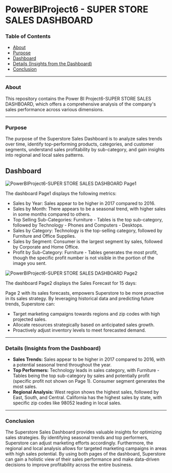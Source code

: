 # PowerBIProject6 - SUPER STORE SALES DASHBOARD

### Table of Contents

- [About](#about)
- [Purpose](#purpose)
- [Dashboard](#dashboard)
- [Details (Insights from the Dashboard)](#details-insights-from-the-dashboard)
- [Conclusion](#conclusion)

---

### About

This repository contains the Power BI Project6-SUPER STORE SALES DASHBOARD, which offers a comprehensive analysis of the company's sales performance across various dimensions.

---

### Purpose

The purpose of the Superstore Sales Dashboard is to analyze sales trends over time, identify top-performing products, categories, and customer segments, understand sales profitability by sub-category, and gain insights into regional and local sales patterns.

## Dashboard

![PowerBIProject6-SUPER STORE SALES DASHBOARD Page1](https://github.com/qamaruddin-khichi/PowerBIProject6-SUPER-STORE-SALES-DASHBOARD/assets/155871872/586aad7d-f8b0-4587-8d7a-e64aa4edeae3)

The dashboard Page1 displays the following metrics:

- Sales by Year: Sales appear to be higher in 2017 compared to 2016.
- Sales by Month: There appears to be a seasonal trend, with higher sales in some months compared to others. 
- Top Selling Sub-Categories: Furniture - Tables is the top sub-category, followed by Technology - Phones and Computers - Desktops.
- Sales by Category: Technology is the top-selling category, followed by Furniture and Office Supplies.
- Sales by Segment: Consumer is the largest segment by sales, followed by Corporate and Home Office. 
- Profit by Sub-Category:  Furniture - Tables generates the most profit, though the specific profit number is not visible in the portion of the image you sent. 

![PowerBIProject6-SUPER STORE SALES DASHBOARD Page2](https://github.com/qamaruddin-khichi/PowerBIProject6-SUPER-STORE-SALES-DASHBOARD/assets/155871872/5002a3b7-63ff-44ad-85bf-bc8c24fc0c64)

The dashboard Page2 displays the Sales Forecast for 15 days:

Page 2 with its sales forecasts, empowers Superstore to be more proactive in its sales strategy. By leveraging historical data and predicting future trends, Superstore can:

- Target marketing campaigns towards regions and zip codes with high projected sales.
- Allocate resources strategically based on anticipated sales growth.
- Proactively adjust inventory levels to meet forecasted demand.

---

### Details (Insights from the Dashboard)

- **Sales Trends:** Sales appear to be higher in 2017 compared to 2016, with a potential seasonal trend throughout the year.
- **Top Performers:** Technology leads in sales category, with Furniture - Tables being the top sub-category by sales and potentially profit (specific profit not shown on Page 1). Consumer segment generates the most sales.
- **Regional Analysis:** West region shows the highest sales, followed by East, South, and Central. California has the highest sales by state, with specific zip codes like 98052 leading in local sales.

---

### Conclusion

The Superstore Sales Dashboard provides valuable insights for optimizing sales strategies. By identifying seasonal trends and top performers, Superstore can adjust marketing efforts accordingly. Furthermore, the regional and local analysis allows for targeted marketing campaigns in areas with high sales potential. By using both pages of the dashboard, Superstore can gain a holistic view of their sales performance and make data-driven decisions to improve profitability across the entire business.

